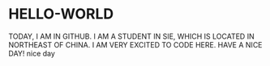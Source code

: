 # HELLO-WORLD
TODAY, I AM IN GITHUB.
I AM A STUDENT IN SIE, WHICH IS LOCATED IN NORTHEAST OF CHINA. 
I AM VERY EXCITED TO CODE HERE.
HAVE A NICE DAY!
nice day
